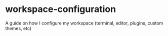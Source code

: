 # workspace-configuration
A guide on how I configure my workspace (terminal, editor, plugins, custom themes, etc)
